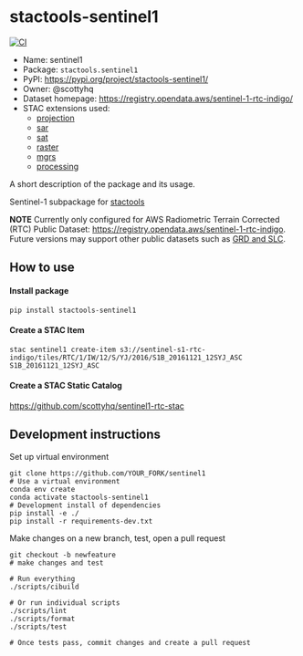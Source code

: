 # stactools-sentinel1
[![CI](https://github.com/stactools-packages/sentinel1/actions/workflows/continuous-integration.yml/badge.svg)](https://github.com/stactools-packages/sentinel1/actions/workflows/continuous-integration.yml)


- Name: sentinel1
- Package: `stactools.sentinel1`
- PyPI: https://pypi.org/project/stactools-sentinel1/
- Owner: @scottyhq
- Dataset homepage: https://registry.opendata.aws/sentinel-1-rtc-indigo/
- STAC extensions used:
  - [projection](https://github.com/stac-extensions/projection/)
  - [sar](https://github.com/stac-extensions/sar)
  - [sat](https://github.com/stac-extensions/sat)
  - [raster](https://github.com/stac-extensions/raster)
  - [mgrs](https://github.com/stac-extensions/mgrs)
  - [processing](https://github.com/stac-extensions/processing)

A short description of the package and its usage.


Sentinel-1 subpackage for [stactools](https://github.com/stac-utils/stactools)

**NOTE** Currently only configured for AWS Radiometric Terrain Corrected (RTC) Public Dataset: https://registry.opendata.aws/sentinel-1-rtc-indigo. Future versions may support other public datasets such as [GRD and SLC](https://registry.opendata.aws/sentinel-1/).

## How to use

#### Install package
```
pip install stactools-sentinel1
```

#### Create a STAC Item
```
stac sentinel1 create-item s3://sentinel-s1-rtc-indigo/tiles/RTC/1/IW/12/S/YJ/2016/S1B_20161121_12SYJ_ASC S1B_20161121_12SYJ_ASC
```

#### Create a STAC Static Catalog
https://github.com/scottyhq/sentinel1-rtc-stac


## Development instructions

Set up virtual environment
```
git clone https://github.com/YOUR_FORK/sentinel1
# Use a virtual environment
conda env create
conda activate stactools-sentinel1
# Development install of dependencies
pip install -e ./
pip install -r requirements-dev.txt
```

Make changes on a new branch, test, open a pull request
```
git checkout -b newfeature
# make changes and test

# Run everything
./scripts/cibuild

# Or run individual scripts
./scripts/lint
./scripts/format
./scripts/test

# Once tests pass, commit changes and create a pull request
```
